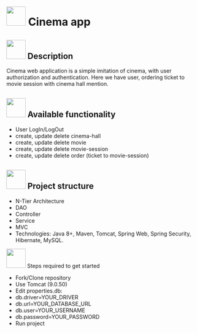 # <img alt="" src="https://i.pinimg.com/originals/6d/9c/44/6d9c44c991a4b4640f5d12410ea5ba0d.jpg" width="50" style="margin-bottom:-8px"> Cinema app

## <img alt="" src="https://img.icons8.com/external-photo3ideastudio-lineal-color-photo3ideastudio/452/external-description-museum-photo3ideastudio-lineal-color-photo3ideastudio.png" width="50" style="margin-bottom:-18px"> Description
Cinema web application is a simple imitation of cinema, with user authorization and authentication. Here we have user, ordering ticket to movie session with cinema hall mention.

## <img alt="" src="https://img.icons8.com/external-flaticons-flat-flat-icons/452/external-functionality-no-code-flaticons-flat-flat-icons.png" width="50" style="margin-bottom:-17px"> Available functionality
- User LogIn/LogOut
- create, update delete cinema-hall
- create, update delete movie
- create, update delete movie-session
- create, update delete order (ticket to movie-session)

## <img alt="" src="https://img.icons8.com/office/452/parallel-tasks.png" width="50" style="margin-bottom:-15px"> Project structure
- N-Tier Architecture
- DAO
- Controller
- Service
- MVC
- Technologies: Java 8+, Maven, Tomcat, Spring Web, Spring Security, Hibernate, MySQL. 

<img alt="" src="https://image.shutterstock.com/image-vector/get-started-icon-internet-button-600w-265614941.jpg" width="50" style="margin-bottom:-17px"> Steps required to get started

- Fork/Clone repository
- Use Tomcat (9.0.50)
- Edit properties.db:
- db.driver=YOUR_DRIVER
- db.url=YOUR_DATABASE_URL
- db.user=YOUR_USERNAME
- db.password=YOUR_PASSWORD
- Run project


